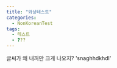 ```yaml
---
title: "와상테스트"
categories:
  - NonKoreanTest
tags:
  - 테스트
  - ???
---
```



글씨가 왜 내꺼만 크게 나오지? 'snaghhdkhdl'
